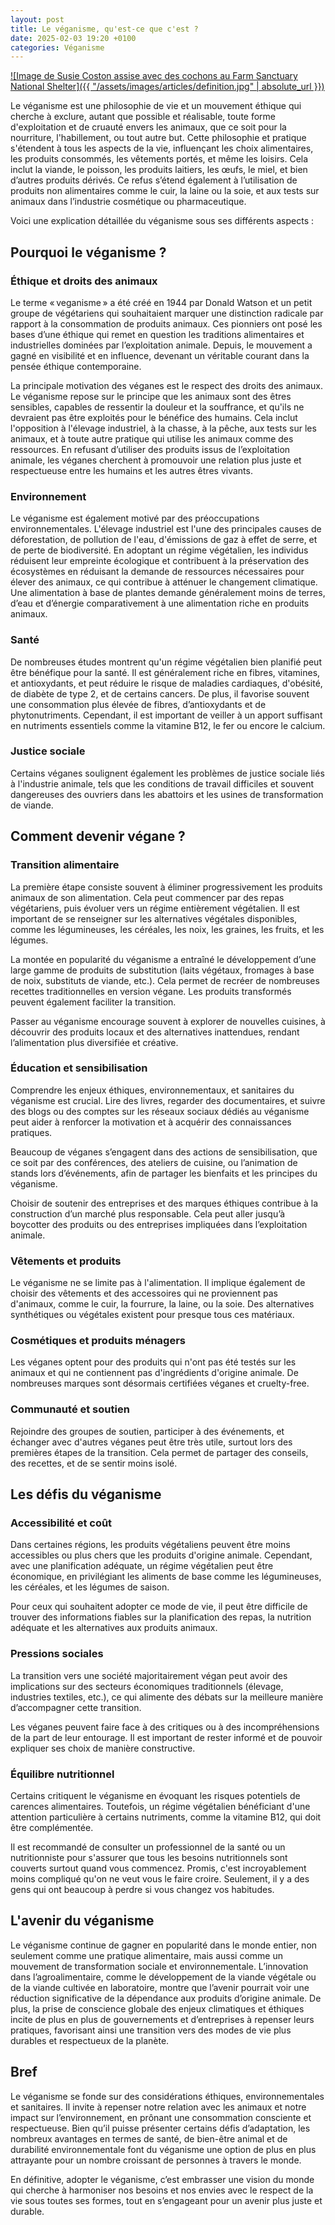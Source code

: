 ```yaml
---
layout: post
title: Le véganisme, qu'est-ce que c'est ?
date: 2025-02-03 19:20 +0100
categories: Véganisme
---
```


[![Image de Susie Coston assise avec des cochons au Farm Sanctuary National Shelter]({{ "/assets/images/articles/definition.jpg" | absolute_url }})](https://www.onegreenplanet.org/animalsandnature/animal-whisperer-for-one-of-the-biggest-farm-animals-sanctuaries-in-the-u-s/)

Le véganisme est une philosophie de vie et un mouvement éthique qui cherche à exclure, autant que possible et réalisable, toute forme d'exploitation et de cruauté envers les animaux, que ce soit pour la nourriture, l'habillement, ou tout autre but. Cette philosophie et pratique s'étendent à tous les aspects de la vie, influençant les choix alimentaires, les produits consommés, les vêtements portés, et même les loisirs. Cela inclut la viande, le poisson, les produits laitiers, les œufs, le miel, et bien d’autres produits dérivés. Ce refus s’étend également à l’utilisation de produits non alimentaires comme le cuir, la laine ou la soie, et aux tests sur animaux dans l’industrie cosmétique ou pharmaceutique.

Voici une explication détaillée du véganisme sous ses différents aspects :

## Pourquoi le véganisme ?

### Éthique et droits des animaux

Le terme « veganisme » a été créé en 1944 par Donald Watson et un petit groupe de végétariens qui souhaitaient marquer une distinction radicale par rapport à la consommation de produits animaux. Ces pionniers ont posé les bases d’une éthique qui remet en question les traditions alimentaires et industrielles dominées par l’exploitation animale. Depuis, le mouvement a gagné en visibilité et en influence, devenant un véritable courant dans la pensée éthique contemporaine.

La principale motivation des véganes est le respect des droits des animaux. Le véganisme repose sur le principe que les animaux sont des êtres sensibles, capables de ressentir la douleur et la souffrance, et qu'ils ne devraient pas être exploités pour le bénéfice des humains. Cela inclut l'opposition à l'élevage industriel, à la chasse, à la pêche, aux tests sur les animaux, et à toute autre pratique qui utilise les animaux comme des ressources. En refusant d’utiliser des produits issus de l’exploitation animale, les véganes cherchent à promouvoir une relation plus juste et respectueuse entre les humains et les autres êtres vivants.

### Environnement

Le véganisme est également motivé par des préoccupations environnementales. L'élevage industriel est l'une des principales causes de déforestation, de pollution de l'eau, d'émissions de gaz à effet de serre, et de perte de biodiversité. En adoptant un régime végétalien, les individus réduisent leur empreinte écologique et contribuent à la préservation des écosystèmes en réduisant la demande de ressources nécessaires pour élever des animaux, ce qui contribue à atténuer le changement climatique. Une alimentation à base de plantes demande généralement moins de terres, d’eau et d’énergie comparativement à une alimentation riche en produits animaux.

### Santé

De nombreuses études montrent qu'un régime végétalien bien planifié peut être bénéfique pour la santé. Il est généralement riche en fibres, vitamines, et antioxydants, et peut réduire le risque de maladies cardiaques, d'obésité, de diabète de type 2, et de certains cancers. De plus, il favorise souvent une consommation plus élevée de fibres, d’antioxydants et de phytonutriments. Cependant, il est important de veiller à un apport suffisant en nutriments essentiels comme la vitamine B12, le fer ou encore le calcium.

### Justice sociale

Certains véganes soulignent également les problèmes de justice sociale liés à l'industrie animale, tels que les conditions de travail difficiles et souvent dangereuses des ouvriers dans les abattoirs et les usines de transformation de viande.

## Comment devenir végane ?

### Transition alimentaire

La première étape consiste souvent à éliminer progressivement les produits animaux de son alimentation. Cela peut commencer par des repas végétariens, puis évoluer vers un régime entièrement végétalien. Il est important de se renseigner sur les alternatives végétales disponibles, comme les légumineuses, les céréales, les noix, les graines, les fruits, et les légumes. 

La montée en popularité du véganisme a entraîné le développement d’une large gamme de produits de substitution (laits végétaux, fromages à base de noix, substituts de viande, etc.). Cela permet de recréer de nombreuses recettes traditionnelles en version végane. Les produits transformés peuvent également faciliter la transition.

Passer au véganisme encourage souvent à explorer de nouvelles cuisines, à découvrir des produits locaux et des alternatives inattendues, rendant l’alimentation plus diversifiée et créative.

### Éducation et sensibilisation

Comprendre les enjeux éthiques, environnementaux, et sanitaires du véganisme est crucial. Lire des livres, regarder des documentaires, et suivre des blogs ou des comptes sur les réseaux sociaux dédiés au véganisme peut aider à renforcer la motivation et à acquérir des connaissances pratiques.

Beaucoup de véganes s’engagent dans des actions de sensibilisation, que ce soit par des conférences, des ateliers de cuisine, ou l’animation de stands lors d’événements, afin de partager les bienfaits et les principes du véganisme.

Choisir de soutenir des entreprises et des marques éthiques contribue à la construction d’un marché plus responsable. Cela peut aller jusqu’à boycotter des produits ou des entreprises impliquées dans l’exploitation animale.

### Vêtements et produits

Le véganisme ne se limite pas à l'alimentation. Il implique également de choisir des vêtements et des accessoires qui ne proviennent pas d'animaux, comme le cuir, la fourrure, la laine, ou la soie. Des alternatives synthétiques ou végétales existent pour presque tous ces matériaux.

### Cosmétiques et produits ménagers

Les véganes optent pour des produits qui n'ont pas été testés sur les animaux et qui ne contiennent pas d'ingrédients d'origine animale. De nombreuses marques sont désormais certifiées véganes et cruelty-free.

### Communauté et soutien

Rejoindre des groupes de soutien, participer à des événements, et échanger avec d'autres véganes peut être très utile, surtout lors des premières étapes de la transition. Cela permet de partager des conseils, des recettes, et de se sentir moins isolé.

## Les défis du véganisme

### Accessibilité et coût

Dans certaines régions, les produits végétaliens peuvent être moins accessibles ou plus chers que les produits d'origine animale. Cependant, avec une planification adéquate, un régime végétalien peut être économique, en privilégiant les aliments de base comme les légumineuses, les céréales, et les légumes de saison.

Pour ceux qui souhaitent adopter ce mode de vie, il peut être difficile de trouver des informations fiables sur la planification des repas, la nutrition adéquate et les alternatives aux produits animaux.

### Pressions sociales

La transition vers une société majoritairement végan peut avoir des implications sur des secteurs économiques traditionnels (élevage, industries textiles, etc.), ce qui alimente des débats sur la meilleure manière d’accompagner cette transition.

Les véganes peuvent faire face à des critiques ou à des incompréhensions de la part de leur entourage. Il est important de rester informé et de pouvoir expliquer ses choix de manière constructive.

### Équilibre nutritionnel

Certains critiquent le véganisme en évoquant les risques potentiels de carences alimentaires. Toutefois, un régime végétalien bénéficiant d'une attention particulière à certains nutriments, comme la vitamine B12, qui doit être complémentée.

Il est recommandé de consulter un professionnel de la santé ou un nutritionniste pour s'assurer que tous les besoins nutritionnels sont couverts surtout quand vous commencez. Promis, c'est incroyablement moins compliqué qu'on ne veut vous le faire croire. Seulement, il y a des gens qui ont beaucoup à perdre si vous changez vos habitudes.

## L'avenir du véganisme

Le véganisme continue de gagner en popularité dans le monde entier, non seulement comme une pratique alimentaire, mais aussi comme un mouvement de transformation sociale et environnementale. L’innovation dans l’agroalimentaire, comme le développement de la viande végétale ou de la viande cultivée en laboratoire, montre que l’avenir pourrait voir une réduction significative de la dépendance aux produits d’origine animale. De plus, la prise de conscience globale des enjeux climatiques et éthiques incite de plus en plus de gouvernements et d’entreprises à repenser leurs pratiques, favorisant ainsi une transition vers des modes de vie plus durables et respectueux de la planète.

## Bref

Le véganisme se fonde sur des considérations éthiques, environnementales et sanitaires. Il invite à repenser notre relation avec les animaux et notre impact sur l’environnement, en prônant une consommation consciente et respectueuse. Bien qu’il puisse présenter certains défis d’adaptation, les nombreux avantages en termes de santé, de bien-être animal et de durabilité environnementale font du véganisme une option de plus en plus attrayante pour un nombre croissant de personnes à travers le monde.

En définitive, adopter le véganisme, c’est embrasser une vision du monde qui cherche à harmoniser nos besoins et nos envies avec le respect de la vie sous toutes ses formes, tout en s’engageant pour un avenir plus juste et durable.